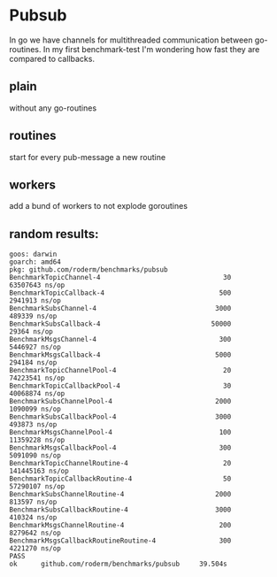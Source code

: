 # Pubsub
In go we have channels for multithreaded communication between go-routines. In my first benchmark-test I'm wondering how fast they are compared to callbacks.

## plain
without any go-routines

## routines
start for every pub-message a new routine

## workers
add a bund of workers to not explode goroutines


## random results:
```
goos: darwin
goarch: amd64
pkg: github.com/roderm/benchmarks/pubsub
BenchmarkTopicChannel-4                               30          63507643 ns/op
BenchmarkTopicCallback-4                             500           2941913 ns/op
BenchmarkSubsChannel-4                              3000            489339 ns/op
BenchmarkSubsCallback-4                            50000             29364 ns/op
BenchmarkMsgsChannel-4                               300           5446927 ns/op
BenchmarkMsgsCallback-4                             5000            294184 ns/op
BenchmarkTopicChannelPool-4                           20          74223541 ns/op
BenchmarkTopicCallbackPool-4                          30          40068874 ns/op
BenchmarkSubsChannelPool-4                          2000           1090099 ns/op
BenchmarkSubsCallbackPool-4                         3000            493873 ns/op
BenchmarkMsgsChannelPool-4                           100          11359228 ns/op
BenchmarkMsgsCallbackPool-4                          300           5091090 ns/op
BenchmarkTopicChannelRoutine-4                        20         141445163 ns/op
BenchmarkTopicCallbackRoutine-4                       50          57290107 ns/op
BenchmarkSubsChannelRoutine-4                       2000            813597 ns/op
BenchmarkSubsCallbackRoutine-4                      3000            410324 ns/op
BenchmarkMsgsChannelRoutine-4                        200           8279642 ns/op
BenchmarkMsgsCallbackRoutineRoutine-4                300           4221270 ns/op
PASS
ok      github.com/roderm/benchmarks/pubsub     39.504s
```